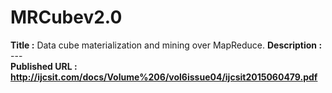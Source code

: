 # MRCubev2.0
<b>Title :</b> Data cube materialization and mining over MapReduce.
<b>Description :</b> --- <br>
<b>Published URL : http://ijcsit.com/docs/Volume%206/vol6issue04/ijcsit2015060479.pdf </b>
